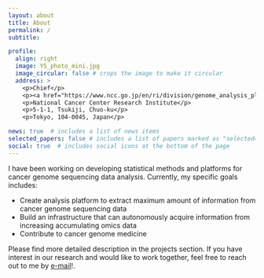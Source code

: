 ```yaml
---
layout: about
title: About
permalink: /
subtitle: 

profile:
  align: right
  image: YS_photo_mini.jpg
  image_circular: false # crops the image to make it circular
  address: >
    <p>Chief</p>
    <p><a href="https://www.ncc.go.jp/en/ri/division/genome_analysis_platform_development/index.html">Division of Genome Analysis Platform Development</a></p>
    <p>National Cancer Center Research Institute</p>
    <p>5-1-1, Tsukiji, Chuo-ku</p>
    <p>Tokyo, 104-0045, Japan</p>

news: true  # includes a list of news items
selected_papers: false # includes a list of papers marked as "selected={true}"
social: true  # includes social icons at the bottom of the page
---
```


I have been working on developing statistical methods and platforms for cancer genome sequencing data analysis.
Currently, my specific goals includes:
- Create analysis platform to extract maximum amount of information from cancer genome sequencing data
- Build an infrastructure that can autonomously acquire information from increasing accumulating omics data
- Contribute to cancer genome medicine

Please find more detailed description in the projects section.
If you have interest in our research and would like to work together, feel free to reach out to me by [e-mail](mailto:yuishira@ncc.go.jp)!.
 

